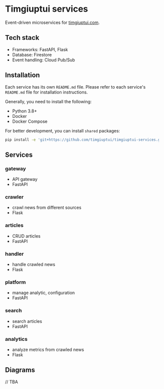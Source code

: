 # Timgiuptui services

Event-driven microservices for [timgiuptui.com](https://timgiuptui.com).

## Tech stack

- Frameworks: FastAPI, Flask
- Database: Firestore
- Event handling: Cloud Pub/Sub

## Installation

Each service has its own `README.md` file. Please refer to each service's `README.md` file for installation instructions.

Generally, you need to install the following:

- Python 3.8+
- Docker
- Docker Compose

For better development, you can install `shared` packages:

```bash
pip install -e 'git+https://github.com/timgiuptui/timgiuptui-services.git@main#egg=common&subdirectory=share'
```

## Services

### gateway

- API gateway
- FastAPI

### crawler

- crawl news from different sources
- Flask

### articles

- CRUD articles
- FastAPI

### handler

- handle crawled news
- Flask

### platform

- manage analytic, configuration
- FastAPI

### search

- search articles
- FastAPI

### analytics

- analyze metrics from crawled news
- Flask

## Diagrams

// TBA

